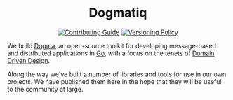 <center>

# Dogmatiq

[![Contributing Guide](https://img.shields.io/badge/guide-contributing-007d9c?&style=for-the-badge)][contributing guide]
[![Versioning Policy](https://img.shields.io/badge/policy-versioning-007d9c?&style=for-the-badge)][versioning policy]

</center>

We build [Dogma], an open-source toolkit for developing message-based and
distributed applications in [Go], with a focus on the tenets of [Domain Driven
Design].

Along the way we've built a number of libraries and tools for use in our own
projects. We have published them here in the hope that they will be useful to
the community at large.

<!-- references -->

[contributing guide]: https://github.com/dogmatiq/.github/CONTRIBUTING.md
[dogma]: https://github.com/dogmatiq/dogma
[domain driven design]: https://en.wikipedia.org/wiki/Domain-driven_design
[go]: https://golang.org/
[versioning policy]: https://github.com/dogmatiq/.github/VERSIONING.md
